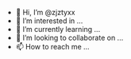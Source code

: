 - 👋 Hi, I’m @zjztyxx
- 👀 I’m interested in ...
- 🌱 I’m currently learning ...
- 💞️ I’m looking to collaborate on ...
- 📫 How to reach me ...

<!---
zjztyxx/zjztyxx is a ✨ special ✨ repository because its `README.md` (this file) appears on your GitHub profile.
You can click the Preview link to take a look at your changes.
--->
